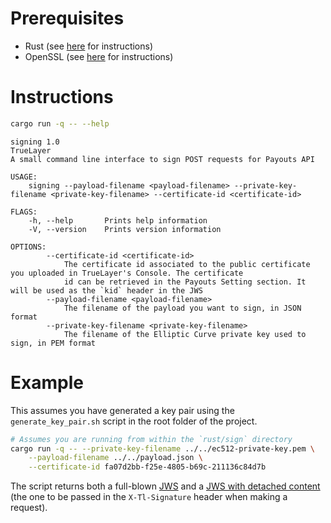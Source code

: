 # Prerequisites

- Rust (see [here](https://www.rust-lang.org/tools/install) for instructions)
- OpenSSL (see [here](https://www.openssl.org/) for instructions)

# Instructions
```bash
cargo run -q -- --help
```

```text
signing 1.0
TrueLayer
A small command line interface to sign POST requests for Payouts API

USAGE:
    signing --payload-filename <payload-filename> --private-key-filename <private-key-filename> --certificate-id <certificate-id>

FLAGS:
    -h, --help       Prints help information
    -V, --version    Prints version information

OPTIONS:
        --certificate-id <certificate-id>
            The certificate id associated to the public certificate you uploaded in TrueLayer's Console. The certificate
            id can be retrieved in the Payouts Setting section. It will be used as the `kid` header in the JWS
        --payload-filename <payload-filename>            
            The filename of the payload you want to sign, in JSON format
        --private-key-filename <private-key-filename>
            The filename of the Elliptic Curve private key used to sign, in PEM format
```

# Example 

This assumes you have generated a key pair using the `generate_key_pair.sh` script in the root folder of the project.

```bash
# Assumes you are running from within the `rust/sign` directory
cargo run -q -- --private-key-filename ../../ec512-private-key.pem \
    --payload-filename ../../payload.json \
    --certificate-id fa07d2bb-f25e-4805-b69c-211136c84d7b
```

The script returns both a full-blown [JWS](https://tools.ietf.org/html/rfc7515) and a [JWS with detached content](https://tools.ietf.org/html/rfc7515#appendix-F) (the one to be passed in the `X-Tl-Signature` header when making a request).
